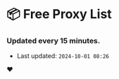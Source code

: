 # :package: Free Proxy List
### Updated every 15 minutes.

- Last updated: `2024-10-01 08:26`

:heart:
